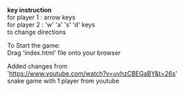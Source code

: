 **key instruction**  
for player 1 : arrow keys  
for player 2 : 'w' 'a' 's' 'd' keys  
to change directions  

To Start the game:  
Drag 'index.html' file onto your browser  

Added changes from  
'https://www.youtube.com/watch?v=uyhzCBEGaBY&t=26s'  
snake game with 1 player from youtube  
